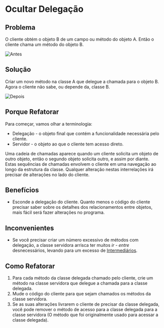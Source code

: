 # Ocultar Delegação
## Problema
O cliente obtém o objeto B de um campo ou método do objeto A. Então o cliente chama um método do objeto B.

![Antes](https://sourcemaking.com/images/refactoring/Hide%20Delegate%20-%20Before.png)

## Solução
Criar um novo método na classe A que delegue a chamada para o objeto B. Agora o cliente não sabe, ou depende da, classe B.

![Depois](https://sourcemaking.com/images/refactoring/Hide%20Delegate%20-%20After.png)

## Porque Refatorar
Para começar, vamos olhar a terminologia:
* Delegação - o objeto final que contém a funcionalidade necessária pelo cliente.
* Servidor - o objeto ao que o cliente tem acesso direto.

Uma cadeia de chamadas aparece quando um cliente solicita um objeto de outro objeto, então o segundo objeto solicita outro, e assim por diante. Estas sequências de chamadas envolvem o cliente em uma navegação ao longo da estrutura da classe. Qualquer alteração nestas interrelações irá precisar de alterações no lado do cliente.

## Benefícios
* Esconde a delegação do cliente. Quanto menos o código do cliente precisar saber sobre os detalhes dos relacionamentos entre objetos, mais fácil será fazer alterações no programa.

## Inconvenientes
* Se você precisar criar um número excessivo de métodos com delegação, a classe servidora arrisca ter muitos _ir - entre_ desnecessários, levando para um excesso de [Intermediários](https://sourcemaking.com/refactoring/smells/middle-man).

## Como Refatorar
1. Para cada método da classe delegada chamado pelo cliente, crie um método na classe servidora que delegue a chamada para a classe delegada.
2. Mude o código do cliente para que sejam chamados os métodos da classe servidora.
3. Se as suas alterações livrarem o cliente de precisar da classe delegada, você pode remover o método de acesso para a classe delegada para a classe servidora (O método que foi originalmente usado para acessar a classe delegada).
